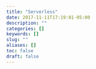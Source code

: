 ```yaml
---
title: "Serverless"
date: 2017-11-11T17:19:01-05:00
description: ""
categories: []
keywords: []
slug: ""
aliases: []
toc: false
draft: false
---
```


